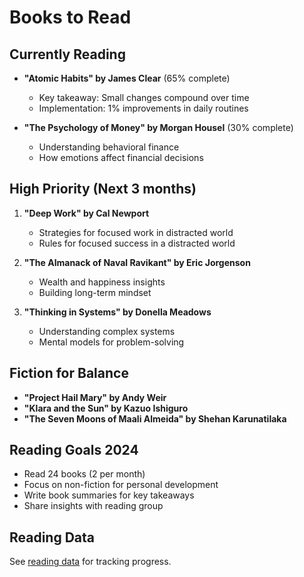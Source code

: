 # Books to Read

## Currently Reading
- **"Atomic Habits" by James Clear** (65% complete)
  - Key takeaway: Small changes compound over time
  - Implementation: 1% improvements in daily routines

- **"The Psychology of Money" by Morgan Housel** (30% complete)
  - Understanding behavioral finance
  - How emotions affect financial decisions

## High Priority (Next 3 months)
1. **"Deep Work" by Cal Newport**
   - Strategies for focused work in distracted world
   - Rules for focused success in a distracted world

2. **"The Almanack of Naval Ravikant" by Eric Jorgenson**
   - Wealth and happiness insights
   - Building long-term mindset

3. **"Thinking in Systems" by Donella Meadows**
   - Understanding complex systems
   - Mental models for problem-solving

## Fiction for Balance
- **"Project Hail Mary" by Andy Weir**
- **"Klara and the Sun" by Kazuo Ishiguro**
- **"The Seven Moons of Maali Almeida" by Shehan Karunatilaka**

## Reading Goals 2024
- Read 24 books (2 per month)
- Focus on non-fiction for personal development
- Write book summaries for key takeaways
- Share insights with reading group

## Reading Data
See [reading data](data.csv) for tracking progress.